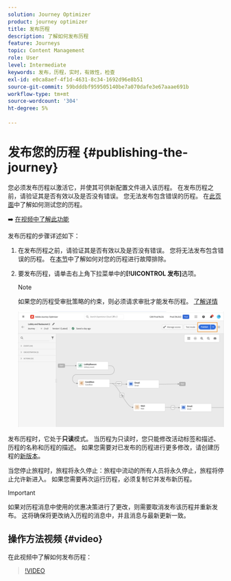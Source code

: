 ```yaml
---
solution: Journey Optimizer
product: journey optimizer
title: 发布历程
description: 了解如何发布历程
feature: Journeys
topic: Content Management
role: User
level: Intermediate
keywords: 发布，历程，实时，有效性，检查
exl-id: e0ca8aef-4f1d-4631-8c34-1692d96e8b51
source-git-commit: 59bdddbf959505140be7a070dafe3e67aaae691b
workflow-type: tm+mt
source-wordcount: '304'
ht-degree: 5%

---
```


# 发布您的历程 {#publishing-the-journey}

您必须发布历程以激活它，并使其可供新配置文件进入该历程。 在发布历程之前，请验证其是否有效以及是否没有错误。 您无法发布包含错误的历程。 在[此页面](testing-the-journey.md)中了解如何测试您的历程。

➡️ [在视频中了解此功能](#video)

发布历程的步骤详述如下：

1. 在发布历程之前，请验证其是否有效以及是否没有错误。 您将无法发布包含错误的历程。 在[本节](../building-journeys/troubleshooting.md#checking-for-errors-before-testing)中了解如何对您的历程进行故障排除。

1. 要发布历程，请单击右上角下拉菜单中的&#x200B;**[!UICONTROL 发布]**&#x200B;选项。

   >[!NOTE]
   >
   > 如果您的历程受审批策略的约束，则必须请求审批才能发布历程。 [了解详情](../test-approve/gs-approval.md)


   ![](assets/journeyuc1_18.png)

发布历程时，它处于&#x200B;**只读**&#x200B;模式。 当历程为只读时，您只能修改活动标签和描述、历程的名称和历程的描述。 如果您需要对已发布的历程进行更多修改，请创建历程的[新版本](journey-ui.md#journey-versions)。

当您停止旅程时，旅程将永久停止：旅程中流动的所有人员将永久停止，旅程将停止允许新进入。 如果您需要再次运行历程，必须复制它并发布新历程。


>[!IMPORTANT]
>
>如果对历程消息中使用的优惠决策进行了更改，则需要取消发布该历程并重新发布。  这将确保将更改纳入历程的消息中，并且消息与最新更新一致。

## 操作方法视频 {#video}

在此视频中了解如何发布历程：

>[!VIDEO](https://video.tv.adobe.com/v/3424998?quality=12)